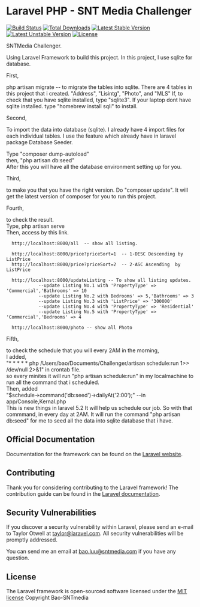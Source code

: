 # Laravel PHP - SNT Media Challenger

[![Build Status](https://travis-ci.org/laravel/framework.svg)](https://travis-ci.org/laravel/framework)
[![Total Downloads](https://poser.pugx.org/laravel/framework/d/total.svg)](https://packagist.org/packages/laravel/framework)
[![Latest Stable Version](https://poser.pugx.org/laravel/framework/v/stable.svg)](https://packagist.org/packages/laravel/framework)
[![Latest Unstable Version](https://poser.pugx.org/laravel/framework/v/unstable.svg)](https://packagist.org/packages/laravel/framework)
[![License](https://poser.pugx.org/laravel/framework/license.svg)](https://packagist.org/packages/laravel/framework)

SNTMedia Challenger. 
 
<p>Using Laravel Framework to build this project. 
In this project, I use sqlite for database. </p>
<p>First,</p>
  <p>php artisan migrate   -- to migrate the tables into sqlite. There are 4 tables in this project that i created. "Address", "Lisintg", "Photo", and "MLS"
  If, to check that you have sqlite installed, type "sqlite3". 
  If your laptop dont have sqlite installed. type "homebrew install sqli" to install. </p>
<p>Second,</p> 
  <p>To import the data into database (sqlite). I already have 4 import files for each individual tables. I use the feature which already have in laravel package Database Seeder. </p>
  Type  "composer dump-autoload" </br>
  then, "php artisan db:seed" </br>
  After this you will have all the database environment setting up for you. 
<p>Third, </p>
to make you that you have the right version. Do "composer update". It will get the latest version of composer for you to run this project.</br>
<p>Fourth, </p>
to check the result. </br>
  Type, php artisan serve </br>
  Then, access by this link. 
  
      http://localhost:8000/all  -- show all listing.
      
      http://localhost:8000/price?priceSort=1  -- 1-DESC Descending by ListPrice
      http://localhost:8000/price?priceSort=2  -- 2-ASC Ascending  by ListPrice
      
      http://localhost:8000/updateListing -- To show all listing updates. 
                --update Listing No.1 with 'PropertyType' => 'Commercial','Bathrooms' => 10
                --update Listing No.2 with Bedrooms' => 5,'Bathrooms' => 3
                --update Listing No.3 with 'ListPrice' => '300000'
                --update Listing No.4 with 'PropertyType' => 'Residential'
                --update Listing No.5 with 'PropertyType' => 'Commercial','Bedrooms' => 4
      
      http://localhost:8000/photo -- show all Photo
      
<p>Fifth, </p> 
to check the schedule that you will every 2AM in the morning, </br>
  I added, </br>
    "* * * * * php /Users/bao/Documents/Challenger/artisan schedule:run 1>> /dev/null 2>&1" in crontab file. </br>
    so every minites it will run "php artisan schedule:run" in my localmachine to run all the command that i scheduled. </br>
  Then, added </br>
    "$schedule->command('db:seed')->dailyAt('2:00');" --in app/Console,Kernal.php </br>
  This is new things in laravel 5.2 It will help us schedule our job. So with that commmand, in every day at 2AM. It will run the command "php artisan db:seed" for me to seed all the data into sqlite database that i have.  </br>
      

## Official Documentation

Documentation for the framework can be found on the [Laravel website](http://laravel.com/docs).

## Contributing

Thank you for considering contributing to the Laravel framework! The contribution guide can be found in the [Laravel documentation](http://laravel.com/docs/contributions).

## Security Vulnerabilities

If you discover a security vulnerability within Laravel, please send an e-mail to Taylor Otwell at taylor@laravel.com. All security vulnerabilities will be promptly addressed.

You can send me an email at bao.luu@sntmedia.com if you have any question.

## License

The Laravel framework is open-sourced software licensed under the [MIT license](http://opensource.org/licenses/MIT)
Copyright Bao-SNTmedia
